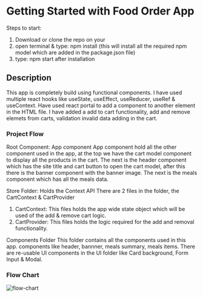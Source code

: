 # Getting Started with Food Order App

Steps to start:
1) Download or clone the repo on your
2) open terminal & type: npm install (this will install all the required npm model which are added in the package.json file)
3) type: npm start after installation

## Description
This app is completely build using functional components. I have used multiple react hooks like useState, useEffect, useReducer, useRef & useContext. Have used react portal to add a component to another element in the HTML file. I have added a add to cart functionality, add and remove elemets from carts, validation invalid data adding in the cart.

### Project Flow

Root Component: App component
App component hold all the other component used in the app, at the top we have the cart model component to display all the products in the cart. The next is the header component which has the site title and cart button to open the cart model, after this there is the banner component with the banner image. The next is the meals component which has all the meals data.

Store Folder: Holds the Context API
There are 2 files in the folder, the CartContext & CartProvider
1) CartContext: This files holds the app wide state object which will be used of the add & remove cart logic.
2) CartProvider: This files holds the logic required for the add and removal functionality.

Components Folder
This folder contains all the components used in this app. components like header, bannner, meals summary, meals items. There are re-usable UI components in the UI folder like Card background, Form Input & Modal.

### Flow Chart

![flow-chart](https://user-images.githubusercontent.com/20359434/120108441-c205c780-c182-11eb-84ec-0b648c9ed4e2.jpg)

